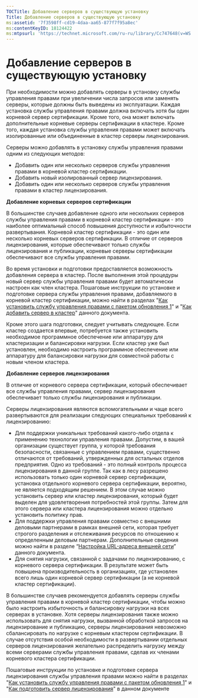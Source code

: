 ```yaml
---
TOCTitle: Добавление серверов в существующую установку
Title: Добавление серверов в существующую установку
ms:assetid: '7f3598ff-cd19-4daa-aa65-877f7f95a8ec'
ms:contentKeyID: 18124422
ms:mtpsurl: 'https://technet.microsoft.com/ru-ru/library/Cc747648(v=WS.10)'
---
```


Добавление серверов в существующую установку
============================================

При необходимости можно добавлять серверы в установку службы управления правами при увеличении числа запросов или заменять серверы, которые должны быть выведены из эксплуатации. Каждая установка службы управления правами должна включать хотя бы один корневой сервер сертификации. Кроме того, она может включать дополнительные корневые серверы сертификации в кластере. Кроме того, каждая установка службы управления правами может включать изолированные или объединенные в кластер серверы лицензирования.

Серверы можно добавлять в установку службы управления правами одним из следующих методов:

-   Добавить один или несколько серверов службы управления правами в корневой кластер сертификации.
-   Добавить новый изолированный сервер лицензирования.
-   Добавить один или несколько серверов службы управления правами в кластер лицензирования.

**Добавление корневых серверов сертификации**

В большинстве случаев добавление одного или нескольких серверов службы управления правами в корневой кластер сертификации - это наиболее оптимальный способ повышения доступности и избыточности развертывания. Корневой кластер сертификации - это один или несколько корневых серверов сертификации. В отличие от серверов лицензирования, которые обеспечивают только службы лицензирования и публикации, корневые серверы сертификации обеспечивают все службы управления правами.

Во время установки и подготовки предоставляется возможность добавления сервера в кластер. После выполнения этой процедуры новый сервер службы управления правами будет автоматически настроен как член кластера. Пошаговые инструкции по установке и подготовке сервера службы управления правами, добавляемого в корневой кластер сертификации, можно найти в разделах "[Как установить службу управления правами с пакетом обновления 1](https://technet.microsoft.com/dab20175-a690-43f8-b943-768d289daa0d)" и "[Как добавить сервер в кластер](https://technet.microsoft.com/db635238-5528-4bec-9cc6-8244e2b3d733)" данного документа.

Кроме этого шага подготовки, следует учитывать следующее. Если кластер создается впервые, потребуется также установить необходимое программное обеспечение или аппаратуру для кластеризации и балансировки нагрузки. Если кластер уже был установлен, необходимо настроить программное обеспечение или аппаратуру для балансировки нагрузки для совместной работы с новым членом кластера.

**Добавление серверов лицензирования**

В отличие от корневого сервера сертификации, который обеспечивает все службы управления правами, сервер лицензирования обеспечивает только службы лицензирования и публикации.

Серверы лицензирования являются вспомогательными и чаще всего развертываются для реализации следующих специальных требований к лицензированию:

-   Для поддержки уникальных требований какого-либо отдела к применению технологии управления правами. Допустим, в вашей организации существует группа, у которой требования безопасности, связанные с управлением правами, существенно отличаются от требований, утвержденных для остальных отделов предприятия. Одно из требований - это полный контроль процесса лицензирования в данной группе. Так как в лесу разрешено использовать только один корневой сервер сертификации, установка отдельного корневого сервера сертификации, вероятно, не является подходящим решением. В этом случае можно установить сервер или кластер лицензирования, который будет выделен для удовлетворения потребностей этой группы. Затем для этого сервера или кластера лицензирования можно отдельно установить политику прав.
-   Для поддержки управления правами совместно с внешними деловыми партнерами в рамках внешней сети, которая требует строгого разделения и отслеживания ресурсов по отношению к определенным деловым партнерам. Дополнительные сведения можно найти в разделе “[Настройка URL-адреса внешней сети](https://technet.microsoft.com/88fec9ff-c96c-4d20-8856-0485e7507572)” данного документа.
-   Для снятия нагрузки, связанной с задачами по лицензированию, с корневого сервера сертификации. В результате может быть повышена производительность в организациях, где установлен всего лишь один корневой сервер сертификации (а не корневой кластер сертификации).

В большинстве случаев рекомендуется добавлять серверы службы управления правами в корневой кластер сертификации, чтобы можно было настроить избыточность и балансировку нагрузки на всех серверах в установке. Хотя серверы лицензирования также можно использовать для снятия нагрузки, вызванной обработкой запросов на лицензирование и публикацию, серверы лицензирования невозможно сбалансировать по нагрузке с корневым кластером сертификации. В случае отсутствия особой необходимости в развертывании отдельных серверов лицензирования желательно распределить нагрузку между всеми серверами службы управления правами, сделав их членами корневого кластера сертификации.

Пошаговые инструкции по установке и подготовке сервера лицензирования службы управления правами можно найти в разделах "[Как установить службу управления правами с пакетом обновления 1](https://technet.microsoft.com/dab20175-a690-43f8-b943-768d289daa0d)" и "[Как подготовить сервер лицензирования](https://technet.microsoft.com/4d67b898-0ba9-4eef-ab7d-ee0ca55a688e)" в данном документе
